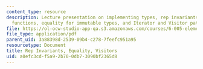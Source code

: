 ```yaml
---
content_type: resource
description: Lecture presentation on implementing types, rep invariants and abstraction
  functions, equality for immutable types, and Iterator and Visitor patterns.
file: https://ol-ocw-studio-app-qa.s3.amazonaws.com/courses/6-005-elements-of-software-construction-fall-2008/a0efc3cdf5a92b700db73090bf2365d8_MIT6_005f08_lec14.pdf
file_type: application/pdf
parent_uid: 3a88398d-2539-09b4-c278-7feefc951a95
resourcetype: Document
title: Rep Invariants, Equality, Visitors
uid: a0efc3cd-f5a9-2b70-0db7-3090bf2365d8
---
```

